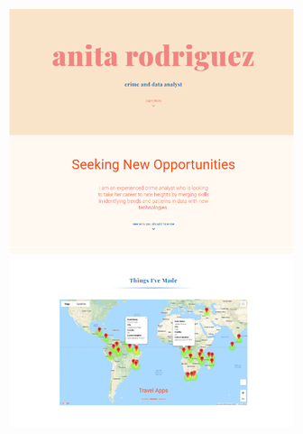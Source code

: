 ![Portfolio](https://github.com/arodriguez82/Mission-to-Mars/blob/master/images/portfolio1.png?raw=true)
![Portfolio2](https://github.com/arodriguez82/Mission-to-Mars/blob/master/images/portfolio2.png?raw=true)
